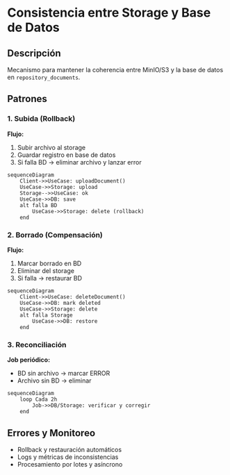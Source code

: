 # Consistencia entre Storage y Base de Datos

## Descripción
Mecanismo para mantener la coherencia entre MinIO/S3 y la base de datos en `repository_documents`.

## Patrones

### 1. Subida (Rollback)
**Flujo:**
1. Subir archivo al storage
2. Guardar registro en base de datos  
3. Si falla BD → eliminar archivo y lanzar error

```mermaid
sequenceDiagram
    Client->>UseCase: uploadDocument()
    UseCase->>Storage: upload
    Storage-->>UseCase: ok
    UseCase->>DB: save
    alt falla BD
        UseCase->>Storage: delete (rollback)
    end
```

### 2. Borrado (Compensación)  
**Flujo:**
1. Marcar borrado en BD
2. Eliminar del storage
3. Si falla → restaurar BD

```mermaid
sequenceDiagram
    Client->>UseCase: deleteDocument()
    UseCase->>DB: mark deleted
    UseCase->>Storage: delete
    alt falla Storage
        UseCase->>DB: restore
    end
```

### 3. Reconciliación
**Job periódico:**
- BD sin archivo → marcar ERROR
- Archivo sin BD → eliminar

```mermaid
sequenceDiagram
    loop Cada 2h
        Job->>DB/Storage: verificar y corregir
    end
```

## Errores y Monitoreo
- Rollback y restauración automáticos
- Logs y métricas de inconsistencias  
- Procesamiento por lotes y asíncrono
```